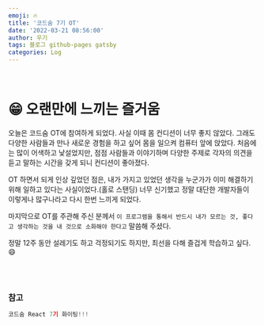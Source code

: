 ```yaml
---
emoji: 🔥
title: '코드숨 7기 OT'
date: '2022-03-21 08:56:00'
author: 우기
tags: 블로그 github-pages gatsby
categories: Log
---
```


<br>

# 😁 오랜만에 느끼는 즐거움

오늘은 코드숨 OT에 참여하게 되었다. 사실 이때 몸 컨디션이 너무 좋지 않았다.
그래도 다양한 사람들과 만나 새로운 경험을 하고 싶어 몸을 일으켜 컴퓨터 앞에 앉았다.
처음에는 많이 어색하고 낯설었지만, 점점 사람들과 이야기하며 다양한 주제로 각자의 의견을 듣고 말하는 시간을 갖게 되니 컨디션이 좋아졌다.

OT 하면서 되게 인상 깊었던 점은,
내가 가지고 있었던 생각을 누군가가 이미 해결하기 위해 일하고 있다는 사실이었다.(홀로 스탠딩)
너무 신기했고 정말 대단한 개발자들이 이렇게나 많구나라고 다시 한번 느끼게 되었다.

마지막으로 OT를 주관해 주신 분께서 `이 프로그램을 통해서 반드시 내가 모르는 것, 좋다고 생각하는 것을 내 것으로 소화해야 한다고` 말씀해 주셨다.

정말 12주 동안 설레기도 하고 걱정되기도 하지만, 최선을 다해 즐겁게 학습하고 싶다. 😄

<br>
<br>

### 참고

```js
코드숨 React 7기 화이팅!!!
```

```toc

```

